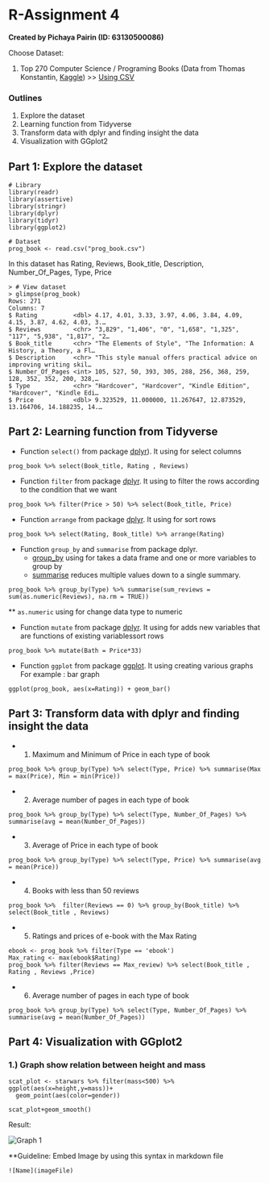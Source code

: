 # R-Assignment 4

**Created by Pichaya Pairin (ID: 63130500086)**

Choose Dataset:
1. Top 270 Computer Science / Programing Books (Data from Thomas Konstantin, [Kaggle](https://www.kaggle.com/thomaskonstantin/top-270-rated-computer-science-programing-books)) >> [Using CSV](https://raw.githubusercontent.com/safesit23/INT214-Statistics/main/datasets/prog_book.csv)

### Outlines
1. Explore the dataset
2. Learning function from Tidyverse
3. Transform data with dplyr and finding insight the data
4. Visualization with GGplot2

## Part 1: Explore the dataset

```
# Library
library(readr)
library(assertive)
library(stringr)
library(dplyr)
library(tidyr)
library(ggplot2)

# Dataset
prog_book <- read.csv("prog_book.csv")
```

In this dataset has Rating, Reviews, Book_title, Description, Number_Of_Pages, Type, Price

```
> # View dataset
> glimpse(prog_book)
Rows: 271
Columns: 7
$ Rating          <dbl> 4.17, 4.01, 3.33, 3.97, 4.06, 3.84, 4.09, 4.15, 3.87, 4.62, 4.03, 3.…
$ Reviews         <chr> "3,829", "1,406", "0", "1,658", "1,325", "117", "5,938", "1,817", "2…
$ Book_title      <chr> "The Elements of Style", "The Information: A History, a Theory, a Fl…
$ Description     <chr> "This style manual offers practical advice on improving writing skil…
$ Number_Of_Pages <int> 105, 527, 50, 393, 305, 288, 256, 368, 259, 128, 352, 352, 200, 328,…
$ Type            <chr> "Hardcover", "Hardcover", "Kindle Edition", "Hardcover", "Kindle Edi…
$ Price           <dbl> 9.323529, 11.000000, 11.267647, 12.873529, 13.164706, 14.188235, 14.…

```
## Part 2: Learning function from Tidyverse

- Function `select()` from package [dplyr](https://dplyr.tidyverse.org/articles/dplyr.html#select-columns-with-select)). It using for select columns

```
prog_book %>% select(Book_title, Rating , Reviews)
```


- Function `filter` from package [dplyr](https://dplyr.tidyverse.org/articles/dplyr.html#filter-rows-with-filter). It using to filter the rows according to the condition that we want

```
prog_book %>% filter(Price > 50) %>% select(Book_title, Price)
```

- Function `arrange` from package [dplyr](https://dplyr.tidyverse.org/articles/dplyr.html#arrange-rows-with-arrange). It using for sort rows

```
prog_book %>% select(Rating, Book_title) %>% arrange(Rating)
```

- Function `group_by` and `summarise` from package dplyr. 
  - [group_by](https://dplyr.tidyverse.org/reference/group_by.html) using for takes a data frame and one or more variables to group by
  - [summarise](https://dplyr.tidyverse.org/articles/dplyr.html#summarise-values-with-summarise) reduces multiple values down to a single summary.

```
prog_book %>% group_by(Type) %>% summarise(sum_reviews = sum(as.numeric(Reviews), na.rm = TRUE))
```
** `as.numeric` using for change data type to numeric

- Function `mutate` from package [dplyr](https://dplyr.tidyverse.org/articles/dplyr.html#add-new-columns-with-mutate). It using for adds new variables that are functions of existing variablessort rows

```
prog_book %>% mutate(Bath = Price*33)
```

- Function `ggplot` from package [ggplot](https://ggplot2.tidyverse.org/). It using creating various graphs
For example : bar graph

```
ggplot(prog_book, aes(x=Rating)) + geom_bar()
```

## Part 3: Transform data with dplyr and finding insight the data

- 1. Maximum and Minimum of Price in each type of book
```
prog_book %>% group_by(Type) %>% select(Type, Price) %>% summarise(Max = max(Price), Min = min(Price))
```
- 2. Average number of pages in each type of book
```
prog_book %>% group_by(Type) %>% select(Type, Number_Of_Pages) %>% summarise(avg = mean(Number_Of_Pages))
```
- 3. Average of Price in each type of book
```
prog_book %>% group_by(Type) %>% select(Type, Price) %>% summarise(avg = mean(Price))
```
- 4. Books with less than 50 reviews
```
prog_book %>%  filter(Reviews == 0) %>% group_by(Book_title) %>% select(Book_title , Reviews)
```
- 5. Ratings and prices of e-book with the Max Rating
```
ebook <- prog_book %>% filter(Type == 'ebook')
Max_rating <- max(ebook$Rating)
prog_book %>% filter(Reviews == Max_review) %>% select(Book_title , Rating , Reviews ,Price)
```
- 6. Average number of pages in each type of book
```
prog_book %>% group_by(Type) %>% select(Type, Number_Of_Pages) %>% summarise(avg = mean(Number_Of_Pages))
```


## Part 4: Visualization with GGplot2
### 1.) Graph show relation between height and mass
```
scat_plot <- starwars %>% filter(mass<500) %>% ggplot(aes(x=height,y=mass))+
  geom_point(aes(color=gender))

scat_plot+geom_smooth()
```
Result:

![Graph 1](graph1.png)

**Guideline:
Embed Image by using this syntax in markdown file
````
![Name](imageFile)
````
